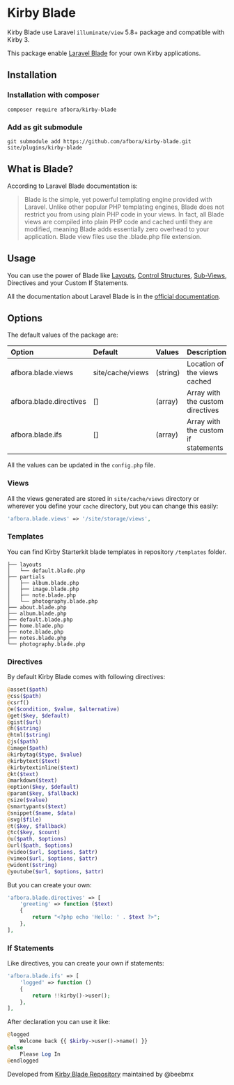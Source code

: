 # Kirby Blade

Kirby Blade use Laravel `illuminate/view` 5.8+ package and compatible with Kirby 3.

This package enable [Laravel Blade](https://laravel.com/docs/5.8/blade) for your own Kirby applications.

## Installation

### Installation with composer

```ssh
composer require afbora/kirby-blade
```

### Add as git submodule

```ssh
git submodule add https://github.com/afbora/kirby-blade.git site/plugins/kirby-blade
```

## What is Blade?

According to Laravel Blade documentation is:

> Blade is the simple, yet powerful templating engine provided with Laravel. Unlike other popular PHP templating engines, Blade does not restrict you from using plain PHP code in your views. In fact, all Blade views are compiled into plain PHP code and cached until they are modified, meaning Blade adds essentially zero overhead to your application. Blade view files use the .blade.php file extension.

## Usage

You can use the power of Blade like [Layouts](https://laravel.com/docs/5.8/blade#template-inheritance), [Control Structures](https://laravel.com/docs/5.8/blade#control-structures), [Sub-Views](https://laravel.com/docs/5.8/blade#including-sub-views), Directives and your Custom If Statements.

All the documentation about Laravel Blade is in the [official documentation](https://laravel.com/docs/5.8/blade).

## Options

The default values of the package are:

| Option | Default | Values | Description |
|:--|:--|:--|:--|
| afbora.blade.views | site/cache/views | (string) | Location of the views cached |
| afbora.blade.directives | [] | (array) | Array with the custom directives |
| afbora.blade.ifs | [] | (array) | Array with the custom if statements |

All the values can be updated in the `config.php` file.

### Views

All the views generated are stored in `site/cache/views` directory or wherever you define your `cache` directory, but you can change this easily:

```php
'afbora.blade.views' => '/site/storage/views',
```

### Templates

You can find Kirby Starterkit blade templates in repository `/templates` folder.

```
├── layouts
│   └── default.blade.php
├── partials
│   ├── album.blade.php
│   ├── image.blade.php
│   ├── note.blade.php
│   └── photography.blade.php
├── about.blade.php
├── album.blade.php
├── default.blade.php
├── home.blade.php
├── note.blade.php
├── notes.blade.php
└── photography.blade.php
```

### Directives

By default Kirby Blade comes with following directives:

```php
@asset($path)
@css($path)
@csrf()
@e($condition, $value, $alternative)
@get($key, $default)
@gist($url)
@h($string)
@html($string)
@js($path)
@image($path)
@kirbytag($type, $value)
@kirbytext($text)
@kirbytextinline($text)
@kt($text)
@markdown($text)
@option($key, $default)
@param($key, $fallback)
@size($value)
@smartypants($text)
@snippet($name, $data)
@svg($file)
@t($key, $fallback)
@tc($key, $count)
@u($path, $options)
@url($path, $options)
@video($url, $options, $attr)
@vimeo($url, $options, $attr)
@widont($string)
@youtube($url, $options, $attr)
```

But you can create your own:

```php
'afbora.blade.directives' => [
    'greeting' => function ($text)
    {
        return "<?php echo 'Hello: ' . $text ?>";
    },
],
```

### If Statements

Like directives, you can create your own if statements:

```php
'afbora.blade.ifs' => [
    'logged' => function ()
    {
        return !!kirby()->user();
    },
],
```

After declaration you can use it like:

```php
@logged
    Welcome back {{ $kirby->user()->name() }}
@else
    Please Log In
@endlogged
```

Developed from [Kirby Blade Repository](https://github.com/beebmx/kirby-blade) maintained by @beebmx
